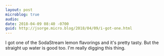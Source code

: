 ```yaml
---
layout: post
microblog: true
audio: 
date: 2018-04-09 08:40 -0700
guid: http://jsorge.micro.blog/2018/04/09/i-got-one.html
---
```

I got one of the SodaStream lemon flavorings and it's pretty tasty. But the straight up water is good too. I'm really digging this thing.
